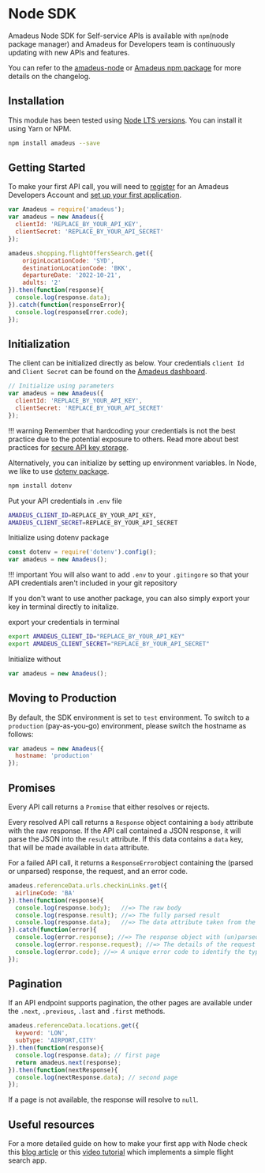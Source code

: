 # Node SDK

Amadeus Node SDK for Self-service APIs is available with `npm`(node package manager) and Amadeus for Developers team is continuously updating with new APIs and features. 

You can refer to the [amadeus-node](https://github.com/amadeus4dev/amadeus-node) or [Amadeus npm package](https://www.npmjs.com/package/amadeus) for more details on the changelog.

## Installation
This module has been tested using [Node LTS versions](https://nodejs.org/en/about/releases/). You can install it using Yarn or NPM.

```sh
npm install amadeus --save
```

## Getting Started
To make your first API call, you will need to [register](https://developers.amadeus.com/register) for an Amadeus Developers Account and [set up your first application](https://developers.amadeus.com/my-apps).

```js
var Amadeus = require('amadeus');
var amadeus = new Amadeus({
  clientId: 'REPLACE_BY_YOUR_API_KEY',
  clientSecret: 'REPLACE_BY_YOUR_API_SECRET'
});

amadeus.shopping.flightOffersSearch.get({
    originLocationCode: 'SYD',
    destinationLocationCode: 'BKK',
    departureDate: '2022-10-21',
    adults: '2'
}).then(function(response){
  console.log(response.data);
}).catch(function(responseError){
  console.log(responseError.code);
});
```

## Initialization
The client can be initialized directly as below. Your credentials `client Id` and `Client Secret` can be found on the [Amadeus dashboard](https://developers.amadeus.com/my-apps).


```js
// Initialize using parameters
var amadeus = new Amadeus({
  clientId: 'REPLACE_BY_YOUR_API_KEY',
  clientSecret: 'REPLACE_BY_YOUR_API_SECRET'
});
```

!!! warning
    Remember that hardcoding your credentials is not the best practice due to the potential exposure to others. Read more about best practices for [secure API key storage](https://developers.amadeus.com/blog/best-practices-api-key-storage).


Alternatively, you can initialize by setting up environment variables. In Node, we like to use [dotenv package](https://www.npmjs.com/package/dotenv). 

```sh
npm install dotenv
```

Put your API credentials in `.env` file 
```sh
AMADEUS_CLIENT_ID=REPLACE_BY_YOUR_API_KEY,
AMADEUS_CLIENT_SECRET=REPLACE_BY_YOUR_API_SECRET
```

Initialize using dotenv package
```js
const dotenv = require('dotenv').config();
var amadeus = new Amadeus();
```

!!! important
    You will also want to add `.env` to your `.gitingore` so that your API credentials aren't included in your git repository
    
If you don't want to use another package, you can also simply export your key in terminal directly to initalize.

export your credentials in terminal 
```sh
export AMADEUS_CLIENT_ID="REPLACE_BY_YOUR_API_KEY"
export AMADEUS_CLIENT_SECRET="REPLACE_BY_YOUR_API_SECRET"

```
Initialize without 
```js
var amadeus = new Amadeus();
```

## Moving to Production

By default, the SDK environment is set to `test` environment. To switch to a `production` (pay-as-you-go) environment, please switch the hostname as follows:

```js
var amadeus = new Amadeus({
  hostname: 'production'
});
```

## Promises

Every API call returns a `Promise` that either resolves or rejects. 

Every resolved API call returns a `Response` object containing a `body` attribute with the raw response. If the API call contained a JSON response, it will parse the JSON into the `result` attribute. If this data contains a `data` key, that will be made available in `data` attribute.

For a failed API call, it returns a `ResponseError`object containing the (parsed or unparsed) response, the request, and an error code.

```js
amadeus.referenceData.urls.checkinLinks.get({
  airlineCode: 'BA'
}).then(function(response){
  console.log(response.body);   //=> The raw body
  console.log(response.result); //=> The fully parsed result
  console.log(response.data);   //=> The data attribute taken from the result
}).catch(function(error){
  console.log(error.response); //=> The response object with (un)parsed data
  console.log(error.response.request); //=> The details of the request made
  console.log(error.code); //=> A unique error code to identify the type of error
});
```

## Pagination

If an API endpoint supports pagination, the other pages are available under the `.next`, `.previous`, `.last` and `.first` methods.

```js
amadeus.referenceData.locations.get({
  keyword: 'LON',
  subType: 'AIRPORT,CITY'
}).then(function(response){
  console.log(response.data); // first page
  return amadeus.next(response);
}).then(function(nextResponse){
  console.log(nextResponse.data); // second page
});
```

If a page is not available, the response will resolve to `null`.

## Useful resources
For a more detailed guide on how to make your first app with Node check this [blog article](https://developers.amadeus.com/blog/get-started-amadeus-node-sdk) or this [video tutorial](https://www.youtube.com/watch?v=rfkgJLKlI4s&feature=youtu.be) which implements a simple flight search app.
